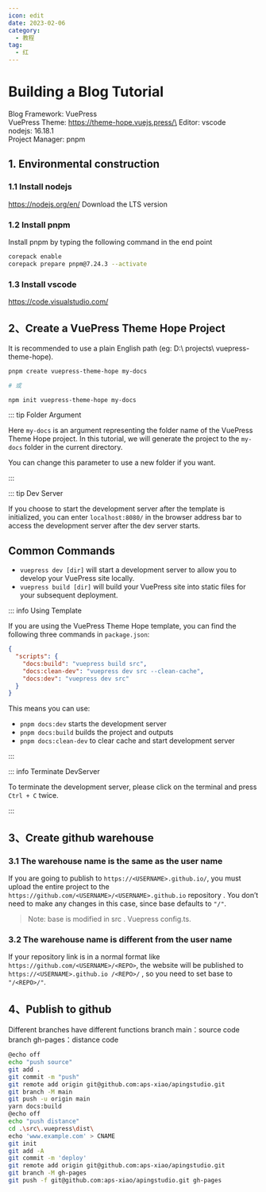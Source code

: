 ```yaml
---
icon: edit
date: 2023-02-06
category:
  - 教程
tag:
  - 红
---
```


# Building a Blog Tutorial

Blog Framework: VuePress\
VuePress Theme: https://theme-hope.vuejs.press/\
Editor: vscode\
nodejs: 16.18.1\
Project Manager: pnpm

## 1. Environmental construction

### 1.1 Install nodejs

https://nodejs.org/en/
Download the LTS version

### 1.2 Install pnpm

Install pnpm by typing the following command in the end point

```sh
corepack enable
corepack prepare pnpm@7.24.3 --activate
```

### 1.3 Install vscode

https://code.visualstudio.com/

## 2、Create a VuePress Theme Hope Project

It is recommended to use a plain English path (eg: D:\ projects\ vuepress-theme-hope\).

```sh
pnpm create vuepress-theme-hope my-docs

# 或

npm init vuepress-theme-hope my-docs
```

::: tip Folder Argument

Here `my-docs` is an argument representing the folder name of the VuePress Theme Hope project. In this tutorial, we will generate the project to the `my-docs` folder in the current directory.

You can change this parameter to use a new folder if you want.

:::

::: tip Dev Server

If you choose to start the development server after the template is initialized, you can enter `localhost:8080/` in the browser address bar to access the development server after the dev server starts.

## Common Commands

- `vuepress dev [dir]` will start a development server to allow you to develop your VuePress site locally.
- `vuepress build [dir]` will build your VuePress site into static files for your subsequent deployment.

::: info Using Template

If you are using the VuePress Theme Hope template, you can find the following three commands in `package.json`:

```json
{
  "scripts": {
    "docs:build": "vuepress build src",
    "docs:clean-dev": "vuepress dev src --clean-cache",
    "docs:dev": "vuepress dev src"
  }
}
```

This means you can use:

- `pnpm docs:dev` starts the development server
- `pnpm docs:build` builds the project and outputs
- `pnpm docs:clean-dev` to clear cache and start development server

:::

::: info Terminate DevServer

To terminate the development server, please click on the terminal and press `Ctrl + C` twice.

:::

## 3、Create github warehouse

### 3.1 The warehouse name is the same as the user name

If you are going to publish to `https://<USERNAME>.github.io/`, you must upload the entire project to the `https://github.com/<USERNAME>/<USERNAME>.github.io` repository . You don’t need to make any changes in this case, since base defaults to `"/"`.

> Note: base is modified in src . Vuepress  config.ts.

### 3.2 The warehouse name is different from the user name

If your repository link is in a normal format like `https://github.com/<USERNAME>/<REPO>`, the website will be published to `https://<USERNAME>.github.io /<REPO>/` , so you need to set base to `"/<REPO>/"`.

## 4、Publish to github

Different branches have different functions
branch main：source code
branch gh-pages：distance code

```sh
@echo off
echo "push source"
git add .
git commit -m "push"
git remote add origin git@github.com:aps-xiao/apingstudio.git
git branch -M main
git push -u origin main
yarn docs:build
@echo off
echo "push distance"
cd .\src\.vuepress\dist\
echo 'www.example.com' > CNAME
git init
git add -A
git commit -m 'deploy'
git remote add origin git@github.com:aps-xiao/apingstudio.git
git branch -M gh-pages
git push -f git@github.com:aps-xiao/apingstudio.git gh-pages
```